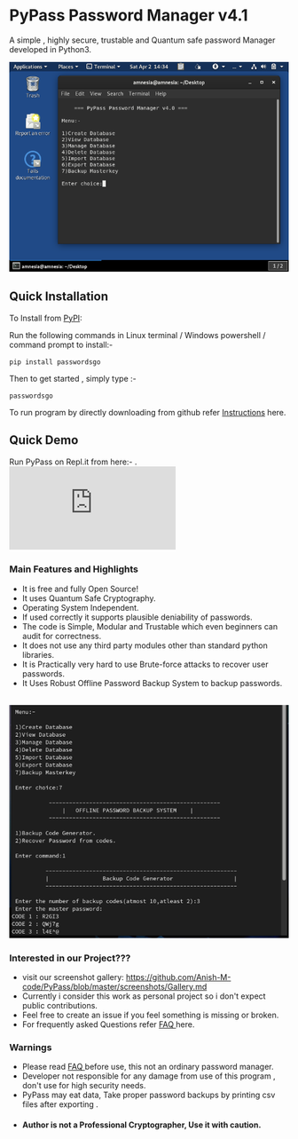# PyPass Password Manager v4.1

<p>A simple , highly secure, trustable and Quantum safe password Manager developed in Python3.</p>
<img src="https://github.com/Anish-M-code/PyPass/blob/master/screenshots/1.cleaned.png">

Quick Installation
------------------

To Install from [PyPI](https://pypi.org/project/passwordsgo/):

Run the following commands in Linux terminal / Windows powershell / command prompt to install:-

```
pip install passwordsgo
```
Then to get started , simply type :-

```
passwordsgo
```
 To run program by directly downloading from github refer [ Instructions](/Install.md) here.
 
 ## Quick Demo

Run PyPass on Repl.it from here:- .[![Run on Repl.it](https://repl.it/badge/github/plibither8/2048.cpp)](https://replit.com/@AnishM9/PyPass#.replit)

 
 ### Main Features and Highlights
 * It is free and fully Open Source!
 * It uses Quantum Safe Cryptography.
 * Operating System Independent.
 * If used correctly it supports plausible deniability of passwords.
 * The code is Simple, Modular and Trustable which even beginners can audit for correctness.
 * It does not use any third party modules other than standard python libraries.
 * It is Practically very hard to use Brute-force attacks to recover user passwords.
 * It Uses Robust Offline Password Backup System to backup passwords. 
 
 <br>

 <img src="https://github.com/Anish-M-code/PyPass/blob/master/screenshots/10.cleaned.png">
 
 ### Interested in our Project???
 * visit our screenshot gallery: https://github.com/Anish-M-code/PyPass/blob/master/screenshots/Gallery.md
 * Currently i consider this work as personal project so i don't expect public contributions.
 * Feel free to create an issue if you feel something is missing or broken.
 * For frequently asked Questions refer [ FAQ ](/FAQ.md) here.
  
 ### Warnings

 * Please read [ FAQ ](/FAQ.md) before use, this not an ordinary password manager.
 * Developer not responsible for any damage from use of this program , don't use for high security needs.
 * PyPass may eat data, Take proper password backups by printing csv files after exporting .
 * #### Author is not a Professional Cryptographer,  Use it with caution.




